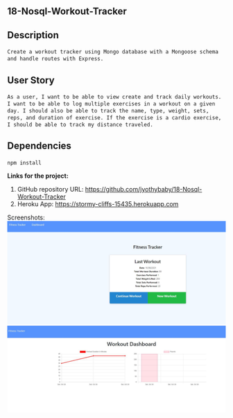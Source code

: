 ## 18-Nosql-Workout-Tracker

## Description
    Create a workout tracker using Mongo database with a Mongoose schema and handle routes with Express.
## User Story
    As a user, I want to be able to view create and track daily workouts. I want to be able to log multiple exercises in a workout on a given day. I should also be able to track the name, type, weight, sets, reps, and duration of exercise. If the exercise is a cardio exercise, I should be able to track my distance traveled.
## Dependencies
    npm install

    
<b>Links for the project:</b><br>
1. GitHub repository URL: https://github.com/jyothybaby/18-Nosql-Workout-Tracker
2. Heroku App:  https://stormy-cliffs-15435.herokuapp.com

Screenshots:
![screen-1](https://github.com/jyothybaby/18-Nosql-Workout-Tracker/blob/main/screenshots/Capture1.JPG)<br>
![screen-1](https://github.com/jyothybaby/18-Nosql-Workout-Tracker/blob/main/screenshots/Capture2.JPG)<br>
    